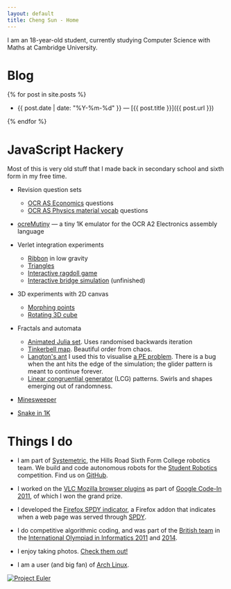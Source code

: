 ```yaml
---
layout: default
title: Cheng Sun - Home
---
```


I am an 18-year-old student, currently studying Computer Science with Maths at Cambridge University.

# Blog

{% for post in site.posts %}
* {{ post.date | date: "%Y-%m-%d" }} &mdash; [{{ post.title }}]({{ post.url }})

{% endfor %}

# JavaScript Hackery

Most of this is very old stuff that I made back in secondary school and sixth form in my free time.

* Revision question sets
    * [OCR AS Economics](economics.html) questions
    * [OCR AS Physics material vocab](physics.html) questions

* [ocreMutiny](ocremutiny.html) &mdash; a tiny 1K emulator for the OCR A2 Electronics assembly language

* Verlet integration experiments
    * [Ribbon](verletribbon.html) in low gravity
    * [Triangles](verlettri.html)
    * [Interactive ragdoll game](verletrag.html)
    * [Interactive bridge simulation](verletbridge.html) (unfinished)

* 3D experiments with 2D canvas
    * [Morphing points](points.html)
    * [Rotating 3D cube](cube.html)

* Fractals and automata
    * [Animated Julia set](julia.html). Uses randomised backwards iteration
    * [Tinkerbell map](tinkerbell.html). Beautiful order from chaos.
    * [Langton's ant](walk.html) I used this to visualise [a PE problem](http://projecteuler.net/problem=349). There is a bug when the ant hits the edge of the simulation; the glider pattern is meant to continue forever.
    * [Linear congruential generator](lcg.html) (LCG) patterns. Swirls and shapes emerging out of randomness.

* [Minesweeper](mine.html)

* [Snake in 1K](snake.html)

# Things I do

* I am part of [Systemetric](http://systemetric.org/), the Hills Road Sixth Form College robotics team. We build and code autonomous robots for the [Student Robotics](https://www.studentrobotics.org/) competition. Find us on [GitHub](https://github.com/Systemetric).

* I worked on the [VLC Mozilla browser plugins](https://github.com/chengsun/gtk-npapi-vlc) as part of [Google Code-In 2011](http://google-opensource.blogspot.co.uk/2012/02/google-code-in-2011-grand-prize-winners.html), of which I won the grand prize.

* I developed the [Firefox SPDY indicator](https://addons.mozilla.org/en-US/firefox/addon/spdy-indicator/), a Firefox addon that indicates when a web page was served through [SPDY](http://www.chromium.org/spdy).

* I do competitive algorithmic coding, and was part of the [British team](http://olympiad.org.uk/2011/index.html) in the [International Olympiad in Informatics 2011](http://www.ioi2011.or.th/) and [2014](http://www.ioi2014.org/).

* I enjoy taking photos. [Check them out!](http://www.flickr.com/photos/118277575@N06/)

* I am a user (and big fan) of [Arch Linux](https://www.archlinux.org/).

[![Project Euler](http://projecteuler.net/profile/infinigon.png)](http://projecteuler.net)
